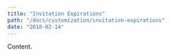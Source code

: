 ```yaml
---
title: "Invitation Expirations"
path: "/docs/customization/invitation-expirations"
date: "2018-02-14"
---
```


Content.

